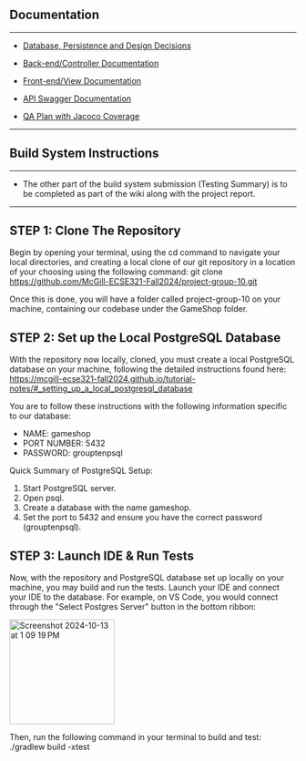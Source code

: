 Documentation
--------
------------------------------------------------------------------------------------------------------------------------------------------------------------------------
* [Database, Persistence and Design Decisions](https://github.com/McGill-ECSE321-Fall2024/project-group-10/wiki/Deliverable-2:-Project-Report#iii2-api-docs-instructions)
* [Back-end/Controller Documentation](https://github.com/McGill-ECSE321-Fall2024/project-group-10/wiki/Deliverable-2:-Project-Report)
* [Front-end/View Documentation](https://github.com/McGill-ECSE321-Fall2024/project-group-10/wiki/Deliverable-3:-Project-Report)
  
* [API Swagger Documentation](https://github.com/McGill-ECSE321-Fall2024/project-group-10/wiki/Deliverable-2:-Project-Report#iii2-api-docs-instructions)
* [QA Plan with Jacoco Coverage](https://github.com/McGill-ECSE321-Fall2024/project-group-10/wiki/Deliverable-2:-Project-Report#iii2-api-docs-instructions)
------------------------------------------------------------------------------------------------------------------------------------------------------------------------

Build System Instructions
--------

------------------------------------------------------------------------------------------------------------------------------------------------------------------------
* The other part of the build system submission (Testing Summary) is to be completed as part of the wiki along with the project report.
------------------------------------------------------------------------------------------------------------------------------------------------------------------------

STEP 1: Clone The Repository
--------
Begin by opening your terminal, using the cd command to navigate your local directories, and creating a local clone of our git repository in a location of your choosing using the following command:
git clone https://github.com/McGill-ECSE321-Fall2024/project-group-10.git

Once this is done, you will have a folder called project-group-10 on your machine, containing our codebase under the GameShop folder.


STEP 2: Set up the Local PostgreSQL Database
--------

With the repository now locally, cloned, you must create a local PostgreSQL database on your machine, 
following the detailed instructions found here: https://mcgill-ecse321-fall2024.github.io/tutorial-notes/#_setting_up_a_local_postgresql_database

You are to follow these instructions with the following information specific to our database:
- NAME: gameshop
- PORT NUMBER: 5432
- PASSWORD: grouptenpsql


Quick Summary of PostgreSQL Setup:
1. Start PostgreSQL server.
2. Open psql.
3. Create a database with the name gameshop.
4. Set the port to 5432 and ensure you have the correct password (grouptenpsql).

STEP 3: Launch IDE & Run Tests
--------
Now, with the repository and PostgreSQL database set up locally on your machine, you may build and run the tests.
Launch your IDE and connect your IDE to the database. For example, on VS Code, you would connect through the "Select Postgres Server" button in the bottom ribbon:

<img width="184" alt="Screenshot 2024-10-13 at 1 09 19 PM" src="https://github.com/user-attachments/assets/a94c06a4-a278-4775-aae0-bf973ba3e82b">


Then, run the following command in your terminal to build and test: ./gradlew build -xtest

